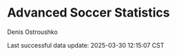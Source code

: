 # Advanced Soccer Statistics
Denis Ostroushko

<!-- gfm -->

Last successful data update: 2025-03-30 12:15:07 CST
